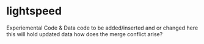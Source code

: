 # lightspeed
Experiemental Code &amp; Data
code to be added/inserted and or changed here
this will hold updated data
how does the merge conflict arise?
